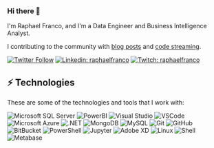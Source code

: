 ### Hi there 👋

I'm Raphael Franco, and I'm a Data Engineer and Business Intelligence Analyst.

I contributing to the community with [blog posts](http://raphaelfranco.org/) and [code streaming](https://www.twitch.tv/raphaelfranco). 

[![Twitter Follow](https://img.shields.io/twitter/follow/raphaelfranco?style=social)](https://twitter.com/raphaelfranco)
[![Linkedin: raphaelfranco](https://img.shields.io/badge/-Linkedin-blue?style=flat-square&logo=Linkedin&logoColor=white&link=https://www.linkedin.com/in/raphaelfranco/)](https://www.linkedin.com/in/raphaelfranco/)
[![Twitch: raphaelfranco](https://img.shields.io/badge/-Twitch-blueviolet?style=flat-square&logo=Twitch&logoColor=white&link=https://www.twitch.tv/raphaelfranco)](https://www.twitch.tv/raphaelfranco)

## ⚡ Technologies

These are some of the technologies and tools that I work with:

![Microsoft SQL Server](https://img.shields.io/badge/-SQL%20Server-CC2927?style=flat-square&logo=microsoft-sql-server&logoColor=white)
![PowerBI](https://img.shields.io/badge/-powerbi-F2C811?style=flat-square&logo=powerbi&logoColor=white)
![Visual Studio](https://img.shields.io/badge/-VisualStudio-5C2D91?style=flat-square&logo=visualstudio&logoColor=white)
![VSCode](https://img.shields.io/badge/-VSCode-007ACC?style=flat-square&logo=visual-studio-code&logoColor=white)
![Microsoft Azure](https://img.shields.io/badge/Microsoft%20Azure-0089D6?style=flat-square&logo=microsoft-azure&logoColor=white)
![.NET](https://img.shields.io/badge/-.NET-512BD4?style=flat-square&logo=dotnet&logoColor=white)
![MongoDB](https://img.shields.io/badge/-MongoDB-black?style=flat-square&logo=mongodb)
![MySQL](https://img.shields.io/badge/-MySQL-4479A1?style=flat-square&logo=mysql&logoColor=white)
![Git](https://img.shields.io/badge/-Git-black?style=flat-square&logo=git)
![GitHub](https://img.shields.io/badge/-GitHub-181717?style=flat-square&logo=github)
![BitBucket](https://img.shields.io/badge/-BitBucket-darkblue?style=flat-square&logo=bitbucket)
![PowerShell](https://img.shields.io/badge/-PowerShell-5391FE?style=flat-square&logo=powershell&logoColor=white)
![Jupyter](https://img.shields.io/badge/-Jupyter-F37626?style=flat-square&logo=jupyter&logoColor=white)
![Adobe XD](https://img.shields.io/badge/-AdobeXD-FF61F6?style=flat-square&logo=adobexd&logoColor=white)
![Linux](https://img.shields.io/badge/-Linux-FCC624?style=flat-square&logo=linux&logoColor=white)
![Shell](https://img.shields.io/badge/-Shell-FFD500?style=flat-square&logo=shell&logoColor=white)
![Metabase](https://img.shields.io/badge/-Metabase-509EE3?style=flat-square&logo=metabase&logoColor=white)








